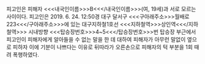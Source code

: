 피고인은 피해자 <<<내국인이름>>>B<<</내국인이름>>>(여, 19세)과 서로 모르는 사이이다.
피고인은 2019. 6. 24. 12:50경 대구 달서구 <<<구아래주소>>>월배로 223<<</구아래주소>>>에 있는 대구지하철1호선 <<<지하철역>>>상인역<<</지하철역>>> 시내방향 <<<탑승장번호>>>4~5<<</탑승장번호>>>번 탑승장 부근에서 피고인이 피해자에게 알아들을 수 없는 말을 한 데 대하여 피해자가 아무런 말없이 옆으로 피하자 이에 기분이 나쁘다는 이유로 뒤따라가 오른손으로 피해자의 턱 부분을 1회 때려 폭행하였다.